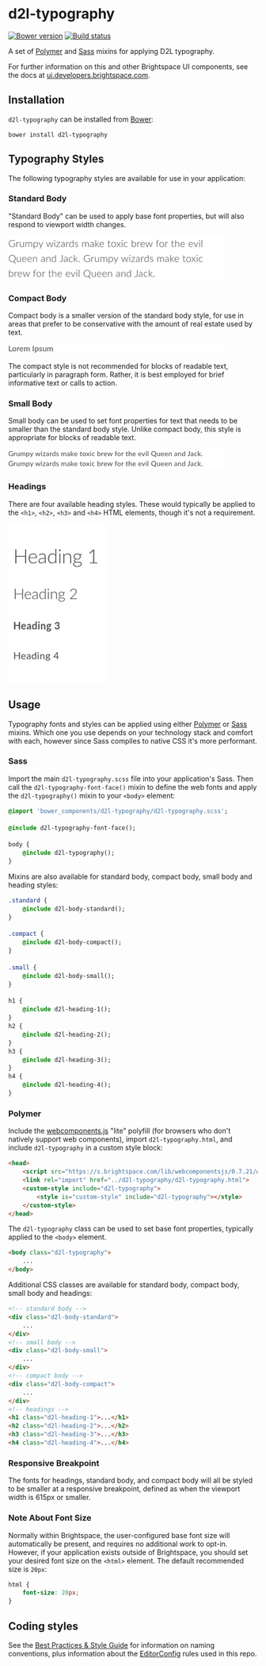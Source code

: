 # d2l-typography
[![Bower version][bower-image]][bower-url]
[![Build status][ci-image]][ci-url]

A set of [Polymer](https://www.polymer-project.org/1.0/) and [Sass](http://sass-lang.com/) mixins for applying D2L typography.

For further information on this and other Brightspace UI components, see the docs at [ui.developers.brightspace.com](http://ui.developers.brightspace.com).

## Installation

`d2l-typography` can be installed from [Bower][bower-url]:
```shell
bower install d2l-typography
```

## Typography Styles

The following typography styles are available for use in your application:

### Standard Body

"Standard Body" can be used to apply base font properties, but will also respond to viewport width changes.

![screenshot of standard text](/screenshots/standard.png?raw=true)

### Compact Body

Compact body is a smaller version of the standard body style, for use in areas that prefer to be conservative with the amount of real estate used by text.

![screenshot of compact text](/screenshots/compact.png?raw=true)

The compact style is not recommended for blocks of readable text, particularly in paragraph form. Rather, it is best employed for brief informative text or calls to action.

### Small Body

Small body can be used to set font properties for text that needs to be smaller than the standard body style. Unlike  compact body, this style is appropriate for blocks of readable text.

![screenshot of small text](/screenshots/small.png?raw=true)

### Headings

There are four available heading styles. These would typically be applied to the `<h1>`, `<h2>`, `<h3>` and `<h4>` HTML elements, though it's not a requirement.

![screenshot of headings](/screenshots/headings.png?raw=true)

## Usage

Typography fonts and styles can be applied using either [Polymer](https://www.polymer-project.org/1.0/) or [Sass](http://sass-lang.com/) mixins. Which one you use depends on your technology stack and comfort with each, however since Sass compiles to native CSS it's more performant.

### Sass

Import the main `d2l-typography.scss` file into your application's Sass. Then call the `d2l-typography-font-face()` mixin to define the web fonts and apply the `d2l-typography()` mixin to your `<body>` element:

```sass
@import 'bower_components/d2l-typography/d2l-typography.scss';

@include d2l-typography-font-face();

body {
	@include d2l-typography();
}
```

Mixins are also available for standard body, compact body, small body and heading styles:

```sass
.standard {
	@include d2l-body-standard();
}

.compact {
	@include d2l-body-compact();
}

.small {
	@include d2l-body-small();
}

h1 {
	@include d2l-heading-1();
}
h2 {
	@include d2l-heading-2();
}
h3 {
	@include d2l-heading-3();
}
h4 {
	@include d2l-heading-4();
}
```

### Polymer

Include the [webcomponents.js](http://webcomponents.org/polyfills/) "lite" polyfill (for browsers who don't natively support web components), import `d2l-typography.html`, and include `d2l-typography` in a custom style block:

```html
<head>
	<script src="https://s.brightspace.com/lib/webcomponentsjs/0.7.21/webcomponents-lite.min.js"></script>
	<link rel="import" href="../d2l-typography/d2l-typography.html">
	<custom-style include="d2l-typography">
		<style is="custom-style" include="d2l-typography"></style>
	</custom-style>
</head>
```

The `d2l-typography` class can be used to set base font properties, typically applied to the `<body>` element.

```html
<body class="d2l-typography">
	...
</body>
```

Additional CSS classes are available for standard body, compact body, small body and headings:

```html
<!-- standard body -->
<div class="d2l-body-standard">
	...
</div>
<!-- small body -->
<div class="d2l-body-small">
	...
</div>
<!-- compact body -->
<div class="d2l-body-compact">
	...
</div>
<!-- headings -->
<h1 class="d2l-heading-1">...</h1>
<h2 class="d2l-heading-2">...</h2>
<h3 class="d2l-heading-3">...</h3>
<h4 class="d2l-heading-4">...</h4>
```

### Responsive Breakpoint

The fonts for headings, standard body, and compact body will all be styled to be smaller at a responsive breakpoint, defined as when the viewport width is 615px or smaller.

### Note About Font Size

Normally within Brightspace, the user-configured base font size will automatically be present, and requires no additional work to opt-in. However, if your application exists outside of Brightspace, you should set your desired font size on the `<html>` element. The default recommended size is `20px`:

```css
html {
    font-size: 20px;
}
```

## Coding styles

See the [Best Practices & Style Guide](https://github.com/Brightspace/valence-ui-docs/wiki/Best-Practices-&-Style-Guide) for information on naming conventions, plus information about the [EditorConfig](http://editorconfig.org) rules used in this repo.

[bower-url]: http://bower.io/search/?q=d2l-typography
[bower-image]: https://img.shields.io/bower/v/d2l-typography.svg
[ci-url]: https://travis-ci.org/BrightspaceUI/typography
[ci-image]: https://img.shields.io/travis-ci/BrightspaceUI/typography.svg
